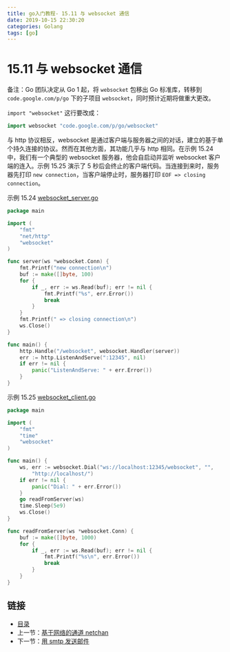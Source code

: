 ```yaml
---
title: go入门教程- 15.11 与 websocket 通信   
date: 2019-10-15 22:30:20   
categories: Golang   
tags: [go]   
---
```

# 15.11 与 websocket 通信

备注：Go 团队决定从 Go 1 起，将 `websocket`  包移出 Go 标准库，转移到 `code.google.com/p/go` 下的子项目 `websocket`，同时预计近期将做重大更改。

`import "websocket"` 这行要改成：
```go
import websocket "code.google.com/p/go/websocket"
```

与 http 协议相反，websocket 是通过客户端与服务器之间的对话，建立的基于单个持久连接的协议。然而在其他方面，其功能几乎与 http 相同。在示例 15.24 中，我们有一个典型的 websocket 服务器，他会自启动并监听 websocket 客户端的连入。示例 15.25 演示了 5 秒后会终止的客户端代码。当连接到来时，服务器先打印 `new connection`，当客户端停止时，服务器打印 `EOF => closing connection`。

示例 15.24 [websocket_server.go](examples/chapter_15/websocket_server.go)
```go
package main

import (
	"fmt"
	"net/http"
	"websocket"
)

func server(ws *websocket.Conn) {
	fmt.Printf("new connection\n")
	buf := make([]byte, 100)
	for {
		if _, err := ws.Read(buf); err != nil {
			fmt.Printf("%s", err.Error())
			break
		}
	}
	fmt.Printf(" => closing connection\n")
	ws.Close()
}

func main() {
	http.Handle("/websocket", websocket.Handler(server))
	err := http.ListenAndServe(":12345", nil)
	if err != nil {
		panic("ListenAndServe: " + err.Error())
	}
}
```

示例 15.25 [websocket_client.go](examples/chapter_15/websocket_client.go)
```go
package main

import (
	"fmt"
	"time"
	"websocket"
)

func main() {
	ws, err := websocket.Dial("ws://localhost:12345/websocket", "",
		"http://localhost/")
	if err != nil {
		panic("Dial: " + err.Error())
	}
	go readFromServer(ws)
	time.Sleep(5e9)
    ws.Close()
}

func readFromServer(ws *websocket.Conn) {
	buf := make([]byte, 1000)
	for {
		if _, err := ws.Read(buf); err != nil {
			fmt.Printf("%s\n", err.Error())
			break
		}
	}
}
```

## 链接

- [目录](https://blog.zshipu.com/2019/10/15/golang/20191015/directory/)
- 上一节：[基于网络的通道 netchan](file://15.10.md)
- 下一节：[用 smtp 发送邮件](file://15.12.md)
